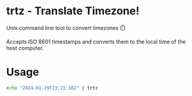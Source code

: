 # trtz - Translate Timezone!
Unix command line tool to convert timezones ⏱️

Accepts ISO 8601 timestamps and converts them to the local time of the host computer.

# Usage

```bash
echo "2024-01-29T23:21:38Z" | trtz
```


